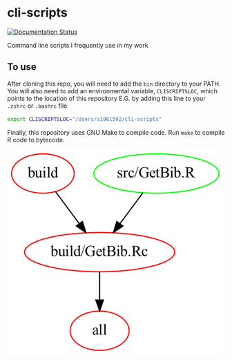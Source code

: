 # cli-scripts 

[![Documentation Status](https://readthedocs.org/projects/cli-scripts/badge/?version=latest)](https://cli-scripts.readthedocs.io/en/latest/?badge=latest)

Command line scripts I frequently use in my work



## To use

After cloning this repo, you will need to add the `bin` directory to your PATH. You will also need to add an environmental variable, `CLISCRIPTSLOC`, which points to the location of this repository E.G. by adding this line to your `.zshrc` or `.bashrc` file

```bash
export CLISCRIPTSLOC="/Users/s1961592/cli-scripts"
```

Finally, this repository uses GNU Make to compile code. Run `make` to compile R code to bytecode. 

<img src="makefile-dag.png" width = 500>